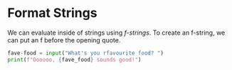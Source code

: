 
# Format Strings
We can evaluate inside of strings using *f-strings*.
To create an f-string, we can put an f before the opening quote.

```python
fave-food = input("What's you rfavourite food? ")
print(f"Oooooo, {fave_food} sounds good!")
```